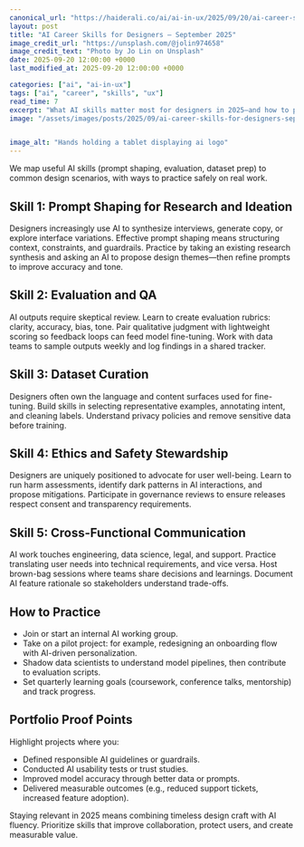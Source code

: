 ```yaml
---
canonical_url: "https://haiderali.co/ai/ai-in-ux/2025/09/20/ai-career-skills-for-designers-sep-2025/"
layout: post
title: "AI Career Skills for Designers — September 2025"
image_credit_url: "https://unsplash.com/@jolin974658"
image_credit_text: "Photo by Jo Lin on Unsplash"
date: 2025-09-20 12:00:00 +0000
last_modified_at: 2025-09-20 12:00:00 +0000

categories: ["ai", "ai-in-ux"]
tags: ["ai", "career", "skills", "ux"]
read_time: 7
excerpt: "What AI skills matter most for designers in 2025—and how to practice them without losing craft."
image: "/assets/images/posts/2025/09/ai-career-skills-for-designers-sep-2025.jpg"


image_alt: "Hands holding a tablet displaying ai logo"
---
```


We map useful AI skills (prompt shaping, evaluation, dataset prep) to common design scenarios, with ways to practice safely on real work.

## Skill 1: Prompt Shaping for Research and Ideation

Designers increasingly use AI to synthesize interviews, generate copy, or explore interface variations. Effective prompt shaping means structuring context, constraints, and guardrails. Practice by taking an existing research synthesis and asking an AI to propose design themes—then refine prompts to improve accuracy and tone.

## Skill 2: Evaluation and QA

AI outputs require skeptical review. Learn to create evaluation rubrics: clarity, accuracy, bias, tone. Pair qualitative judgment with lightweight scoring so feedback loops can feed model fine-tuning. Work with data teams to sample outputs weekly and log findings in a shared tracker.

## Skill 3: Dataset Curation

Designers often own the language and content surfaces used for fine-tuning. Build skills in selecting representative examples, annotating intent, and cleaning labels. Understand privacy policies and remove sensitive data before training.

## Skill 4: Ethics and Safety Stewardship

Designers are uniquely positioned to advocate for user well-being. Learn to run harm assessments, identify dark patterns in AI interactions, and propose mitigations. Participate in governance reviews to ensure releases respect consent and transparency requirements.

## Skill 5: Cross-Functional Communication

AI work touches engineering, data science, legal, and support. Practice translating user needs into technical requirements, and vice versa. Host brown-bag sessions where teams share decisions and learnings. Document AI feature rationale so stakeholders understand trade-offs.

## How to Practice

- Join or start an internal AI working group.
- Take on a pilot project: for example, redesigning an onboarding flow with AI-driven personalization.
- Shadow data scientists to understand model pipelines, then contribute to evaluation scripts.
- Set quarterly learning goals (coursework, conference talks, mentorship) and track progress.

## Portfolio Proof Points

Highlight projects where you:

- Defined responsible AI guidelines or guardrails.
- Conducted AI usability tests or trust studies.
- Improved model accuracy through better data or prompts.
- Delivered measurable outcomes (e.g., reduced support tickets, increased feature adoption).

Staying relevant in 2025 means combining timeless design craft with AI fluency. Prioritize skills that improve collaboration, protect users, and create measurable value.
